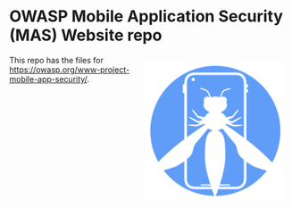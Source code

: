 # OWASP Mobile Application Security (MAS) Website repo

<img align="right" style="padding: 10px;" width="250px" src="assets/images/logo_circle.png" />

This repo has the files for <https://owasp.org/www-project-mobile-app-security/>.
